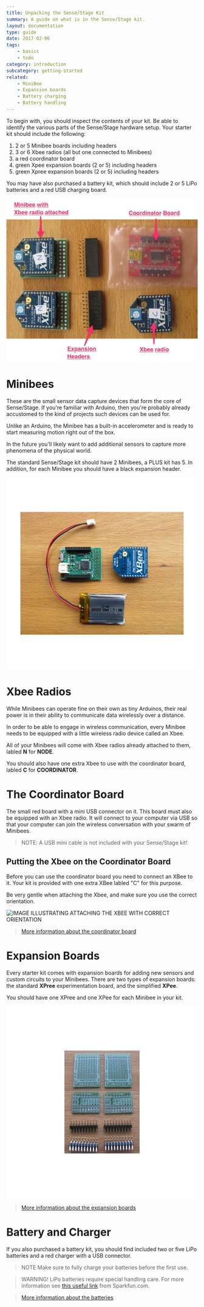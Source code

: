 ```yaml
---
title: Unpacking the Sense/Stage Kit
summary: A guide on what is in the Sense/Stage kit.
layout: documentation
type: guide
date: 2017-02-06
tags:
    - basics
    - todo
category: introduction
subcategory: getting-started
related:
    - MiniBee
    - Expansion boards
    - Battery charging
    - Battery handling
---
```



To begin with, you should inspect the contents of your kit. Be able to identify the various parts of the Sense/Stage hardware setup. Your starter kit should include the following:

1. 2 or 5 Minibee boards including headers
2. 3 or 6 Xbee radios (all but one connected to Minibees)
3. a red coordinator board
4. green Xpee expansion boards (2 or 5) including headers
5. green Xpree expansion boards (2 or 5) including headers

You may have also purchased a battery kit, which should include 2 or 5 LiPo batteries and a red USB charging board.

![](/img/minibee-starter-kit-labled.jpg)


# Minibees

These are the small sensor data capture devices that form the core of Sense/Stage. If you're familiar with Arduino, then you're probably already accustomed to the kind of projects such devices can be used for.

Unlike an Arduino, the Minibee has a built-in accelerometer and is ready to start measuring motion right out of the box.

In the future you'll likely want to add additional sensors to capture more phenomena of the physical world.

The standard Sense/Stage kit should have 2 Minibees, a PLUS kit has 5. In addition, for each Minibee you should have a black expansion header.

![](/img/minibee-single-kit.jpg)

# Xbee Radios

While Minibees can operate fine on their own as tiny Arduinos, their real power is in their ability to communicate data wirelessly over a distance.

In order to be able to engage in wireless communication, every Minibee needs to be equipped with a little wireless radio device called an Xbee.

All of your Minibees will come with Xbee radios already attached to them, labled **N** for **NODE**.

You should also have one extra Xbee to use with the coordinator board, labled **C** for **COORDINATOR**.


# The Coordinator Board

The small red board with a mini USB connector on it. This board must also be equipped with an Xbee radio. It will connect to your computer via USB so that your computer can join the wireless conversation with your swarm of Minibees.

> NOTE: A USB mini cable is not included with your Sense/Stage kit!

## Putting the Xbee on the Coordinator Board
Before you can use the coordinator board you need to connect an XBee to it. Your kit is provided with one extra XBee labled "C" for this purpose.

Be very gentle when attaching the Xbee, and make sure you use the correct orientation.

![IMAGE ILLUSTRATING ATTACHING THE XBEE WITH CORRECT ORIENTATION]()

> [More information about the coordinator board](coordinator-board)

# Expansion Boards

Every starter kit comes with expansion boards for adding new sensors and custom circuits to your Minibees. There are two types of expansion boards: the standard **XPree** experimentation board, and the simplified **XPee**.

You should have one XPree and one XPee for each Minibee in your kit.

![](/img/minibee-expansion-kit-small.jpg)

> [More information about the expansion boards](expansion-boards)


# Battery and Charger

If you also purchased a battery kit, you should find included two or five LiPo batteries and a red charger with a USB connector.

> NOTE Make sure to fully charge your batteries before the first use.

> WARNING! LiPo batteries require special handling care. For more information see [this useful link](https://www.sparkfun.com/tutorials/241) from Sparkfun.com.

> [More information about the batteries](battery)
